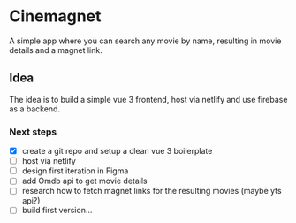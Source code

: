 # Cinemagnet
A simple app where you can search any movie by name, resulting in movie details and a magnet link.

## Idea
The idea is to build a simple vue 3 frontend, host via netlify and use firebase as a backend.

### Next steps
- [x] create a git repo and setup a clean vue 3 boilerplate
- [ ] host via netlify
- [ ] design first iteration in Figma
- [ ] add Omdb api to get movie details
- [ ] research how to fetch magnet links for the resulting movies (maybe yts api?)
- [ ] build first version...